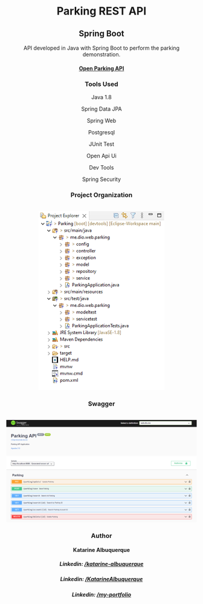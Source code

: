 <div align="center">

<h1><strong>Parking REST API</strong></h1>
<h2><strong>Spring Boot</strong></h2>

<p>API developed in Java with Spring Boot to perform the parking demonstration.</p>

<h4><a href="./swagger-ui.html" target="_blank">Open Parking API</a></h4>

<h3>Tools Used</h3>

<p>Java 1.8</p>
<p>Spring Data JPA</p>
<p>Spring Web</p>
<p>Postgresql</p>
<p>JUnit Test</p>
<p>Open Api Ui</p>
<p>Dev Tools</p>
<p>Spring Security</p>

<h3>Project Organization</h3>
<br/>
<img src="./images/project.png" alt="Project Organization" widt="300"/>

<h3>Swagger</h3>
<br/>
<img src="./images/swagger.png" alt="Project Organization" widt="100%"/>

<h3>Author</h3>
<h4>Katarine Albuquerque</h4>

<h5>Linkedin: <a href="https://www.linkedin.com/in/katarine-albuquerque/" target="_blank">/katarine-albuquerque</a></h5>

<h5>Linkedin: <a href="https://github.com/KatarineAlbuquerque" target="_blank">/KatarineAlbuquerque</a></h5>

<h5>Linkedin: <a href="https://github.com/KatarineAlbuquerque/my-portfolio" target="_blank">/my-portfolio</a></h5>

</div>